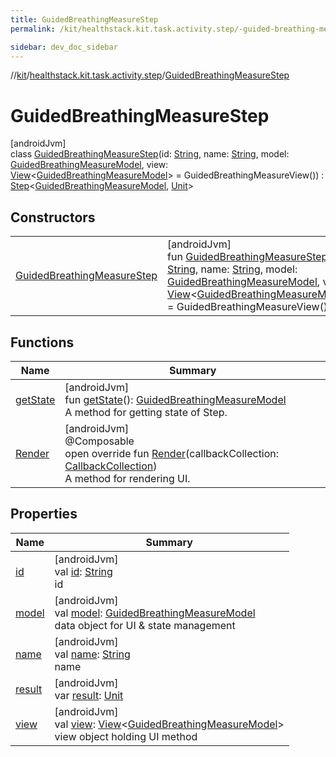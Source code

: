 ```yaml
---
title: GuidedBreathingMeasureStep
permalink: /kit/healthstack.kit.task.activity.step/-guided-breathing-measure-step/index.html

sidebar: dev_doc_sidebar
---
```

//[kit](../../../kit.html)/[healthstack.kit.task.activity.step](../index.html)/[GuidedBreathingMeasureStep](index.html)



# GuidedBreathingMeasureStep



[androidJvm]\
class [GuidedBreathingMeasureStep](index.html)(id: [String](https://kotlinlang.org/api/latest/jvm/stdlib/kotlin/-string/index.html), name: [String](https://kotlinlang.org/api/latest/jvm/stdlib/kotlin/-string/index.html), model: [GuidedBreathingMeasureModel](../../healthstack.kit.task.activity.model/-guided-breathing-measure-model/index.html), view: [View](../../healthstack.kit.task.base/-view/index.html)&lt;[GuidedBreathingMeasureModel](../../healthstack.kit.task.activity.model/-guided-breathing-measure-model/index.html)&gt; = GuidedBreathingMeasureView()) : [Step](../../healthstack.kit.task.base/-step/index.html)&lt;[GuidedBreathingMeasureModel](../../healthstack.kit.task.activity.model/-guided-breathing-measure-model/index.html), [Unit](https://kotlinlang.org/api/latest/jvm/stdlib/kotlin/-unit/index.html)&gt;



## Constructors


| | |
|---|---|
| [GuidedBreathingMeasureStep](-guided-breathing-measure-step.html) | [androidJvm]<br>fun [GuidedBreathingMeasureStep](-guided-breathing-measure-step.html)(id: [String](https://kotlinlang.org/api/latest/jvm/stdlib/kotlin/-string/index.html), name: [String](https://kotlinlang.org/api/latest/jvm/stdlib/kotlin/-string/index.html), model: [GuidedBreathingMeasureModel](../../healthstack.kit.task.activity.model/-guided-breathing-measure-model/index.html), view: [View](../../healthstack.kit.task.base/-view/index.html)&lt;[GuidedBreathingMeasureModel](../../healthstack.kit.task.activity.model/-guided-breathing-measure-model/index.html)&gt; = GuidedBreathingMeasureView()) |


## Functions


| Name | Summary |
|---|---|
| [getState](../../healthstack.kit.task.base/-step/get-state.html) | [androidJvm]<br>fun [getState](../../healthstack.kit.task.base/-step/get-state.html)(): [GuidedBreathingMeasureModel](../../healthstack.kit.task.activity.model/-guided-breathing-measure-model/index.html)<br>A method for getting state of Step. |
| [Render](-render.html) | [androidJvm]<br>@Composable<br>open override fun [Render](-render.html)(callbackCollection: [CallbackCollection](../../healthstack.kit.task.base/-callback-collection/index.html))<br>A method for rendering UI. |


## Properties


| Name | Summary |
|---|---|
| [id](../../healthstack.kit.task.base/-step/id.html) | [androidJvm]<br>val [id](../../healthstack.kit.task.base/-step/id.html): [String](https://kotlinlang.org/api/latest/jvm/stdlib/kotlin/-string/index.html)<br>id |
| [model](../../healthstack.kit.task.base/-step/model.html) | [androidJvm]<br>val [model](../../healthstack.kit.task.base/-step/model.html): [GuidedBreathingMeasureModel](../../healthstack.kit.task.activity.model/-guided-breathing-measure-model/index.html)<br>data object for UI & state management |
| [name](../../healthstack.kit.task.base/-step/name.html) | [androidJvm]<br>val [name](../../healthstack.kit.task.base/-step/name.html): [String](https://kotlinlang.org/api/latest/jvm/stdlib/kotlin/-string/index.html)<br>name |
| [result](../../healthstack.kit.task.base/-step/result.html) | [androidJvm]<br>var [result](../../healthstack.kit.task.base/-step/result.html): [Unit](https://kotlinlang.org/api/latest/jvm/stdlib/kotlin/-unit/index.html) |
| [view](../../healthstack.kit.task.base/-step/view.html) | [androidJvm]<br>val [view](../../healthstack.kit.task.base/-step/view.html): [View](../../healthstack.kit.task.base/-view/index.html)&lt;[GuidedBreathingMeasureModel](../../healthstack.kit.task.activity.model/-guided-breathing-measure-model/index.html)&gt;<br>view object holding UI method |

